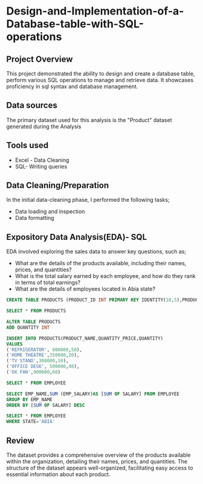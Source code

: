 # Design-and-Implementation-of-a-Database-table-with-SQL-operations

## Project Overview
This project demonstrated the ability to design and create a database table, perform various SQL operations to manage and retrieve data. It showcases proficiency in sql syntax and database management.

## Data sources
The primary dataset used for this analysis is the "Product" dataset generated during the Analysis

## Tools used
- Excel - Data Cleaning 
- SQL- Writing queries

## Data Cleaning/Preparation
In the initial data-cleaning phase, I performed the following tasks;
- Data loading and inspection
- Data formatting

## Expository Data Analysis(EDA)- SQL
EDA involved exploring the sales data to answer key questions, such as;
- What are the details of the products available, including their names, prices, and quantities?
- What is the total salary earned by each employee, and how do they rank in terms of total earnings?
- What are the details of employees located in Abia state?

```SQL
CREATE TABLE PRODUCTS (PRODUCT_ID INT PRIMARY KEY IDENTITY(10,5),PRODUCT_NAME VARCHAR (50),QUANTITY_PRICE INT)

SELECT * FROM PRODUCTS

ALTER TABLE PRODUCTS
ADD QUANTITY INT

INSERT INTO PRODUCTS(PRODUCT_NAME,QUANTITY_PRICE,QUANTITY)
VALUES
('REFRIGERATOR', 800000,50),
('HOME THEATRE',350000,20),
('TV STAND',300000,10),
('OFFICE DESK', 500000,40),
('OX FAN',900000,60)

SELECT * FROM EMPLOYEE

SELECT EMP_NAME,SUM (EMP_SALARY)AS [SUM OF SALARY] FROM EMPLOYEE
GROUP BY EMP_NAME
ORDER BY [SUM OF SALARY] DESC

SELECT * FROM EMPLOYEE
WHERE STATE='ABIA'
```
## Review
The dataset provides a comprehensive overview of the products available within the organization, detailing their names, prices, and quantities. The structure of the dataset appears well-organized, facilitating easy access to essential information about each product.



























